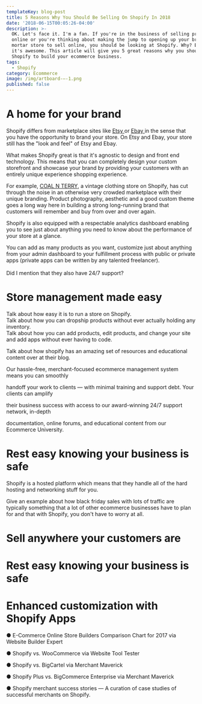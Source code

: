 ```yaml
---
templateKey: blog-post
title: 5 Reasons Why You Should Be Selling On Shopify In 2018
date: '2018-06-15T00:05:26-04:00'
description: >-
  OK. Let's face it. I'm a fan. If you're in the business of selling products
  online or you're thinking about making the jump to opening up your brick &
  mortar store to sell online, you should be looking at Shopify. Why? Because
  it's awesome. This article will give you 5 great reasons why you should use
  Shopify to build your ecommerce business.
tags:
  - Shopify
category: Ecommerce
image: /img/artboard-–-1.png
published: false
---
```

# A home for your brand

Shopify differs from marketplace sites like [Etsy ](https://www.etsy.com/ca/)or [Ebay ](https://www.ebay.ca/)in the sense that you have the opportunity to brand your store. On Etsy and Ebay, your store still has the "look and feel" of Etsy and Ebay.

What makes Shopify great is that it's agnostic to design and front end technology. This means that you can completely design your custom storefront and showcase your brand by providing your customers with an entirely unique experience shopping experience. 

For example, [COAL N TERRY](https://shopcoalnterry.com/), a vintage clothing store on Shopify, has cut through the noise in an otherwise very crowded marketplace with their unique branding. Product photography, aesthetic and a good custom theme goes a long way here in building a strong long-running brand that customers will remember and buy from over and over again.

Shopify is also equipped with a respectable analytics dashboard enabling you to see just about anything you need to know about the performance of your store at a glance. 

You can add as many products as you want, customize just about anything from your admin dashboard to your fulfillment process with public or private apps (private apps can be written by any talented freelancer).\
\
Did I mention that they also have 24/7 support?  



# Store management made easy

Talk about how easy it is to run a store on Shopify. \
Talk about how you can dropship products without ever actually holding any inventory.\
Talk about how you can add products, edit products, and change your site and add apps without ever having to code.

Talk about how shopify has an amazing set of resources and educational content over at their blog.



Our hassle-free, merchant-focused ecommerce management system means you can smoothly

handoff your work to clients — with minimal training and support debt. Your clients can amplify

their business success with access to our award-winning 24/7 support network, in-depth

documentation, online forums, and educational content from our Ecommerce University.



# Rest easy knowing your business is safe

Shopify is a hosted platform which means that they handle all of the hard hosting and networking stuff for you.

Give an example about how black friday sales with lots of traffic are typically something that a lot of other ecommerce businesses have to plan for and that with Shopify, you don't have to worry at all.



# Sell anywhere your customers are



# Rest easy knowing your business is safe

# 

# Enhanced customization with Shopify Apps



● E-Commerce Online Store Builders Comparison Chart for 2017 via Website Builder Expert


● Shopify vs. WooCommerce via Website Tool Tester

● Shopify vs. BigCartel via Merchant Maverick

● Shopify Plus vs. BigCommerce Enterprise via Merchant Maverick

● Shopify merchant success stories — A curation of case studies of successful merchants on Shopify.
